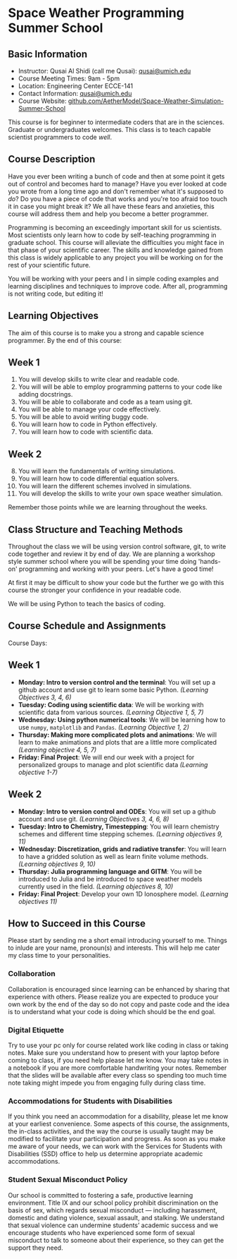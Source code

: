 Space Weather Programming Summer School
====================================

Basic Information
-----------------

- Instructor: Qusai Al Shidi (call me Qusai): qusai@umich.edu
- Course Meeting Times: 9am - 5pm
- Location: Engineering Center ECCE-141
- Contact Information: qusai@umich.edu
- Course Website:
    [github.com/AetherModel/Space-Weather-Simulation-Summer-School](https://github.com/AetherModel/Space-Weather-Simulation-Summer-School)

This course is for beginner to intermediate coders that are in the sciences. Graduate or undergraduates welcomes. This class is to teach capable scientist programmers to code *well*.

Course Description
------------------

Have you ever been writing a bunch of code and then at some point it gets out of control and becomes hard to manage? Have you ever looked at code you wrote from a long time ago and don't remember what it's supposed to *do*? Do you have a piece of code that works and you're too afraid too touch it in case you might break it? We all have these fears and anxieties, this course will address them and help you become a better programmer.

Programming is becoming an exceedingly important skill for us scientists. Most scientists only learn how to code by self-teaching programming in graduate school. This course will alleviate the difficulties you might face in that phase of your scientific career. The skills and knowledge gained from this class is widely applicable to any project you will be working on for the rest of your scientific future.

You will be working with your peers and I in simple coding examples and learning disciplines and techniques to improve code. After all, programming is not writing code, but editing it!

Learning Objectives
-------------------

The aim of this course is to make you a strong and capable science programmer. By the end of this course:

## Week 1

1. You will develop skills to write clear and readable code.
2. You will will be able to employ programming patterns to your code like adding docstrings.
3. You will be able to collaborate and code as a team using git.
4. You will be able to manage your code effectively.
5. You will be able to avoid writing buggy code.
6. You will learn how to code in Python effectively.
7. You will learn how to code with scientific data.

## Week 2

8. You will learn the fundamentals of writing simulations.
9. You will learn how to code differential equation solvers.
10. You will learn the different schemes involved in simulations.
11. You will develop the skills to write your own space weather simulation.

Remember those points while we are learning throughout the weeks.

Class Structure and Teaching Methods
------------------------------------

Throughout the class we will be using version control software, git, to write
code together and review it by end of day. We are planning a workshop style
summer school where you will be spending your time doing 'hands-on' programming
and working with your peers. Let's have a good time!

At first it may be difficult to show your code but the further we go with this 
course the stronger your confidence in your readable code.

We will be using Python to teach the basics of coding.

Course Schedule and Assignments
-------------------------------

Course Days:

## Week 1

- __Monday: Intro to version control and the terminal__: You will set up a github
   account and use git to learn some basic Python. *(Learning Objectives 3, 4, 6)*
- __Tuesday: Coding using scientific data__: We will be working with scientific data
   from various sources. *(Learning Objective 1, 5, 7)*
- __Wednesday: Using python numerical tools__: We will be learning how to use `numpy`,
   `matplotlib` and `Pandas`. *(Learning Objective 1, 2)*
- __Thursday: Making more complicated plots and animations__: We will learn to
    make animations and plots that are a little more complicated
    *(Learning objective 4, 5, 7)*
- __Friday: Final Project__: We will end our week with a project for personalized
   groups to manage and plot scientific data *(Learning objective 1-7)*

## Week 2

- __Monday: Intro to version control and ODEs__: You will set up a github
   account and use git. *(Learning Objectives 3, 4, 6, 8)*
- __Tuesday: Intro to Chemistry, Timestepping__: You will learn chemistry
    schemes and different time stepping schemes. *(Learning objectives 9, 11)*
- __Wednesday: Discretization, grids and radiative transfer__: You will learn to
    have a gridded solution as well as learn finite volume methods. *(Learning
    objectives 9, 10)*
- __Thursday: Julia programming language and GITM__: You will be introduced to
    Julia and be introduced to space weather models currently used in the field.
    *(Learning objectives 8, 10)*
- __Friday: Final Project__: Develop your own 1D Ionosphere model. *(Learning
    objectives 11)*

How to Succeed in this Course
-----------------------------

Please start by sending me a short email introducing yourself to me. Things to 
inlude are your name, pronoun(s) and interests. This will help me cater my 
class time to your personalities.

### Collaboration

Collaboration is encouraged since learning can be enhanced by sharing that 
experience with others. Please realize you are expected to produce your own 
work by the end of the day so do not copy and paste code and the idea is to 
understand what your code is doing which should be the end goal.

### Digital Etiquette

Try to use your pc only for course related work like coding in class or taking 
notes. Make sure you understand how to present with your laptop before coming 
to class, if you need help please let me know. You may take notes in a 
notebook if you are more comfortable handwriting your notes. Remember that the 
slides will be available after every class so spending too much time note 
taking might impede you from engaging fully during class time.

### Accommodations for Students with Disabilities

If you think you need an accommodation for a disability, please let me know at 
your earliest convenience. Some aspects of this course, the assignments, the 
in-class activities, and the way the course is usually taught may be modified 
to facilitate your participation and progress. As soon as you make me aware of 
your needs, we can work with the Services for Students with Disabilities (SSD) 
office to help us determine appropriate academic accommodations.

### Student Sexual Misconduct Policy

Our school is committed to fostering a safe, productive learning environment. 
Title IX and our school policy prohibit discrimination on the basis of sex, 
which regards sexual misconduct — including harassment, domestic and dating 
violence, sexual assault, and stalking. We understand that sexual violence can 
undermine students’ academic success and we encourage students who have 
experienced some form of sexual misconduct to talk to someone about their 
experience, so they can get the support they need.
